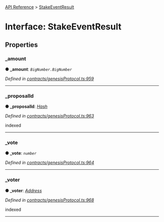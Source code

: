[API Reference](../README.md) > [StakeEventResult](../interfaces/StakeEventResult.md)



# Interface: StakeEventResult


## Properties
<a id="_amount"></a>

###  _amount

**●  _amount**:  *`BigNumber.BigNumber`* 

*Defined in [contracts/genesisProtocol.ts:959](https://github.com/daostack/arc.js/blob/61e5f90/lib/contracts/genesisProtocol.ts#L959)*





___

<a id="_proposalId"></a>

###  _proposalId

**●  _proposalId**:  *[Hash](../#Hash)* 

*Defined in [contracts/genesisProtocol.ts:963](https://github.com/daostack/arc.js/blob/61e5f90/lib/contracts/genesisProtocol.ts#L963)*



indexed




___

<a id="_vote"></a>

###  _vote

**●  _vote**:  *`number`* 

*Defined in [contracts/genesisProtocol.ts:964](https://github.com/daostack/arc.js/blob/61e5f90/lib/contracts/genesisProtocol.ts#L964)*





___

<a id="_voter"></a>

###  _voter

**●  _voter**:  *[Address](../#Address)* 

*Defined in [contracts/genesisProtocol.ts:968](https://github.com/daostack/arc.js/blob/61e5f90/lib/contracts/genesisProtocol.ts#L968)*



indexed




___


